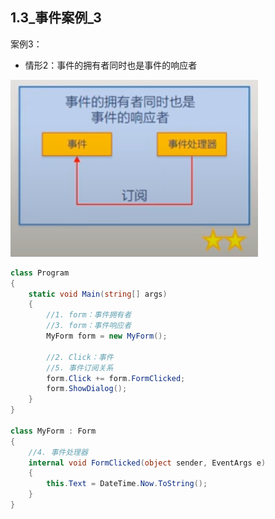 ## 1.3_事件案例_3

案例3：
- 情形2：事件的拥有者同时也是事件的响应者

![事件拥有者同时也是事件响应者](Assets/事件拥有者同时也是事件响应者.png)

```cs
class Program
{
    static void Main(string[] args)
    {
        //1. form：事件拥有者
        //3. form：事件响应者
        MyForm form = new MyForm();

        //2. Click：事件
        //5. 事件订阅关系
        form.Click += form.FormClicked;
        form.ShowDialog();
    }
}

class MyForm : Form
{
    //4. 事件处理器
    internal void FormClicked(object sender, EventArgs e)
    {
        this.Text = DateTime.Now.ToString();
    }
}
```
